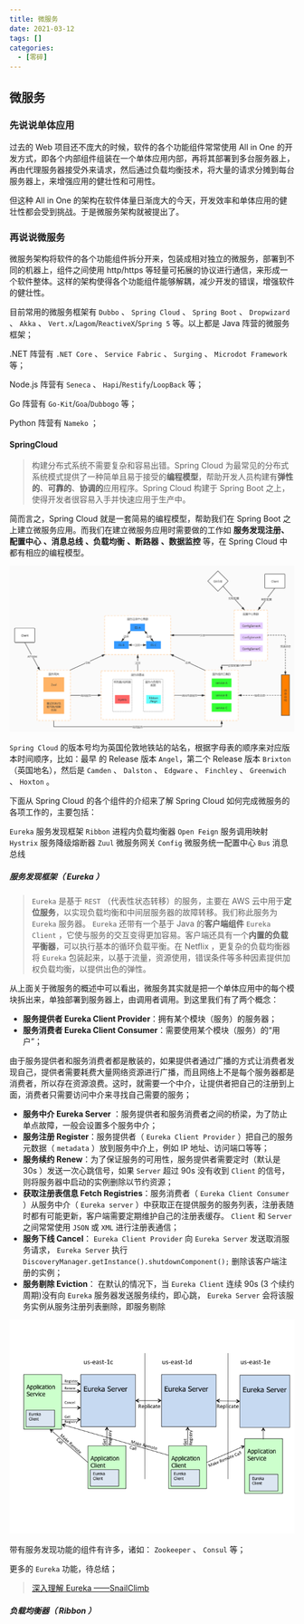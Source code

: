```yaml
---
title: 微服务
date: 2021-03-12
tags: []
categories:
  - [零碎]
---
```


<style>
.center {
width: auto;
display: table;
margin - left: auto;
margin - right: auto;
}
// 图片居中
img {
position: relative;
left: 50%;
transform: translateX(-50%);
}
</style>

## 微服务

### 先说说单体应用

过去的 Web 项目还不庞大的时候，软件的各个功能组件常常使用 All in One 的开发方式，即各个内部组件组装在一个单体应用内部，再将其部署到多台服务器上，再由代理服务器接受外来请求，然后通过负载均衡技术，将大量的请求分摊到每台服务器上，来增强应用的健壮性和可用性。

但这种 All in One 的架构在软件体量日渐庞大的今天，开发效率和单体应用的健壮性都会受到挑战。于是微服务架构就被提出了。

### 再说说微服务

微服务架构将软件的各个功能组件拆分开来，包装成相对独立的微服务，部署到不同的机器上，组件之间使用 http/https 等轻量可拓展的协议进行通信，来形成一个软件整体。这样的架构使得各个功能组件能够解耦，减少开发的错误，增强软件的健壮性。

目前常用的微服务框架有 `Dubbo` 、 `Spring Cloud` 、 `Spring Boot` 、 `Dropwizard` 、 `Akka` 、 `Vert.x`/`Lagom`/`ReactiveX`/`Spring 5` 等。以上都是 Java 阵营的微服务框架；

.NET 阵营有 `.NET Core` 、 `Service Fabric` 、 `Surging` 、 `Microdot Framework` 等；

Node.js 阵营有 `Seneca` 、 `Hapi`/`Restify`/`LoopBack` 等；

Go 阵营有 `Go-Kit`/`Goa`/`Dubbogo` 等；

Python 阵营有 `Nameko` ；

#### SpringCloud

> 构建分布式系统不需要复杂和容易出错。Spring Cloud 为最常见的分布式系统模式提供了一种简单且易于接受的**编程模型**，帮助开发人员构建有**弹性的**、**可靠的**、**协调的**应用程序。Spring Cloud 构建于 Spring Boot 之上，使得开发者很容易入手并快速应用于生产中。

简而言之，Spring Cloud 就是一套简易的编程模型，帮助我们在 Spring Boot 之上建立微服务应用。而我们在建立微服务应用时需要做的工作如 **服务发现注册、配置中心** **、消息总线** **、负载均衡** **、断路器** **、数据监控** 等，在 Spring Cloud 中都有相应的编程模型。

![picture 2](../../../assets/%E9%9B%B6%E7%A2%8E/%E5%BE%AE%E6%9C%8D%E5%8A%A1/4fd82291c9dba25aff64b96dfec415164ae6484466ed485a1aba420c5ff8823a.jpg)

`Spring Cloud` 的版本号均为英国伦敦地铁站的站名，根据字母表的顺序来对应版本时间顺序，比如：最早 的 Release 版本 `Angel`，第二个 Release 版本 `Brixton` （英国地名），然后是 `Camden` 、 `Dalston` 、 `Edgware` 、 `Finchley` 、 `Greenwich` 、 `Hoxton` 。

下面从 Spring Cloud 的各个组件的介绍来了解 Spring Cloud 如何完成微服务的各项工作的，主要包括：

`Eureka` 服务发现框架
`Ribbon` 进程内负载均衡器
`Open Feign` 服务调用映射
`Hystrix` 服务降级熔断器
`Zuul` 微服务网关
`Config` 微服务统一配置中心
`Bus` 消息总线

##### 服务发现框架（ Eureka ）

> `Eureka` 是基于 `REST` （代表性状态转移）的服务，主要在 AWS 云中用于**定位服务**，以实现负载均衡和中间层服务器的故障转移。我们称此服务为 `Eureka` 服务器。 `Eureka` 还带有一个基于 Java 的**客户端组件** `Eureka Client` ，它使与服务的交互变得更加容易。客户端还具有一个**内置的负载平衡器**，可以执行基本的循环负载平衡。在 Netflix ，更复杂的负载均衡器将 `Eureka` 包装起来，以基于流量，资源使用，错误条件等多种因素提供加权负载均衡，以提供出色的弹性。

从上面关于微服务的概述中可以看出，微服务其实就是把一个单体应用中的每个模块拆出来，单独部署到服务器上，由调用者调用。到这里我们有了两个概念：

- **服务提供者 Eureka Client Provider**：拥有某个模块（服务）的服务器；
- **服务消费者 Eureka Client Consumer**：需要使用某个模块（服务）的“用户”；

由于服务提供者和服务消费者都是散装的，如果提供者通过广播的方式让消费者发现自己，提供者需要耗费大量网络资源进行广播，而且网络上不是每个服务器都是消费者，所以存在资源浪费。这时，就需要一个中介，让提供者把自己的注册到上面，消费者只需要访问中介来寻找自己需要的服务；

- **服务中介 Eureka Server** ：服务提供者和服务消费者之间的桥梁，为了防止单点故障，一般会设置多个服务中介；
- **服务注册 Register**：服务提供者（ `Eureka Client Provider` ）把自己的服务元数据（ `metadata` ）放到服务中介上，例如 IP 地址、访问端口等等；
- **服务续约 Renew**：为了保证服务的可用性，服务提供者需要定时（默认是 30s ）发送一次心跳信号，如果 `Server` 超过 90s 没有收到 `Client` 的信号，则将服务器中启动的实例删除以节约资源；
- **获取注册表信息 Fetch Registries**：服务消费者（ `Eureka Client Consumer` ）从服务中介（ `Eureka server` ）中获取正在提供服务的服务列表，注册表随时都有可能更新，客户端需要定期维护自己的注册表缓存。 `Client` 和 `Server` 之间常常使用 `JSON` 或 `XML` 进行注册表通信；
- **服务下线 Cancel**： `Eureka Client Provider` 向 `Eureka Server` 发送取消服务请求， `Eureka Server` 执行 `DiscoveryManager.getInstance().shutdownComponent();` 删除该客户端注册的实例；
- **服务剔除 Eviction**： 在默认的情况下，当 `Eureka Client` 连续 90s (3 个续约周期)没有向 `Eureka` 服务器发送服务续约，即心跳， `Eureka Server` 会将该服务实例从服务注册列表删除，即服务剔除

![picture 3](../../../assets/%E9%9B%B6%E7%A2%8E/%E5%BE%AE%E6%9C%8D%E5%8A%A1/c80bfb2d5450fe4e74c32a990c8d7037720bb3db8de8eb59281d36421a6cef04.png)

带有服务发现功能的组件有许多，诸如： `Zookeeper` 、 `Consul` 等；

更多的 `Eureka` 功能，待总结；

> [深入理解 Eureka ——SnailClimb](https://juejin.im/post/5dd497e3f265da0ba7718018)

##### 负载均衡器（ Ribbon ）
